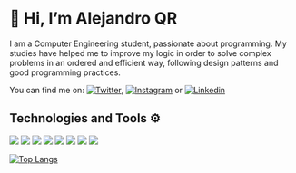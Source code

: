 # 👋 Hi, I’m Alejandro QR

I am a Computer Engineering student, passionate about programming. My studies have helped me to improve my logic in order to solve complex problems in an ordered and efficient way, following design patterns and good programming practices.

You can find me on: [![Twitter][1.2]][1],  [![Instagram][2.2]][2] or  [![Linkedin][3.2]][3]

## Technologies and Tools ⚙


![](https://img.shields.io/badge/Code-Javascript-informational?style=flat&logo=javascript&logoColor=white&color=668aaa)
![](https://img.shields.io/badge/Code-Typescript-informational?style=flat&logo=typescript&logoColor=white&color=668aaa)
![](https://img.shields.io/badge/Code-React-informational?style=flat&logo=react&logoColor=white&color=668aaa)
![](https://img.shields.io/badge/Code-Angular-informational?style=flat&logo=angular&logoColor=white&color=668aaa)
![](https://img.shields.io/badge/Code-Python-informational?style=flat&logo=python&logoColor=white&color=668aaa)
![](https://img.shields.io/badge/Code-Java-informational?style=flat&logo=java&logoColor=white&color=668aaa)
![](https://img.shields.io/badge/Editor-VSCode-informational?style=flat&logo=visualstudiocode&logoColor=white&color=668aaa)
![](https://img.shields.io/badge/Tools-Latex-informational?style=flat&logo=latex&logoColor=white&color=668aaa)

[![Top Langs](https://github-readme-stats.vercel.app/api/top-langs/?username=AlejandroQR23&langs_count=6&layout=compact&theme=dark)](https://github.com/anuraghazra/github-readme-stats)




<!-- Icons -->

[1.2]: https://i.imgur.com/sD7FmBq.png?1 (twitter icon)
[2.2]: https://i.imgur.com/qEdI6uc.png?3 (instagram icon)
[3.2]: https://i.imgur.com/8XvbxeP.png?2 (linkedin icon)
<!-- Links to your social media accounts -->

[1]: https://twitter.com/alejandroqr23
[2]: https://l.facebook.com/l.php?u=https%3A%2F%2Fwww.instagram.com%2Falejandroqr23%3Ffbclid%3DIwAR1KJmjdVygG6olBIrmQuTB55SlSd-JBujOSq1vGKWpjlvG4XJGhJutnzrU&h=AT0ZMGx0Bt-ZgJtdPQEKL_lCBegUUf2bXLdfvnA7Yx1pVPhF36v-XEb0-JOgedUtBPZl50FjA-Ih6-ZoTTqFWIzcr_V94l2rwBpI6RW17ow_bOx5JYj7QibOIE3HFal5zP8S
[3]: https://www.linkedin.com/in/alejandro-quijano-ram%C3%ADrez-b388891b7/

<!---
AlejandroQR23/AlejandroQR23 is a ✨ special ✨ repository because its `README.md` (this file) appears on your GitHub profile.
You can click the Preview link to take a look at your changes.
--->
